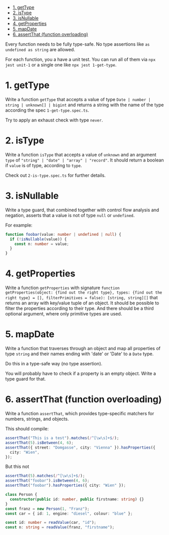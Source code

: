 - [1. getType](#1-gettype)
- [2. isType](#2-istype)
- [3. isNullable](#3-isnullable)
- [4. getProperties](#4-getproperties)
- [5. mapDate](#5-mapdate)
- [6. assertThat (function overloading)](#6-assertthat-function-overloading)

Every function needs to be fully type-safe. No type assertions like `as undefined as string` are allowed.

For each function, you a have a unit test. You can run all of them via `npx jest unit-1` or a single one like `npx jest 1-get-type`.

# 1. getType

Write a function `getType` that accepts a value of type `Date | number | string | unknown[] | bigint` and returns a string with the name of the type according the spec `1-get-type.spec.ts`.

Try to apply an exhaust check with type `never`.

# 2. isType

Write a function `isType` that accepts a value of `unknown` and an argument `type` of `"string" | "date" | "array" | "record"`. It should return a boolean if `value` is of type, according to `type`.

Check out `2-is-type.spec.ts` for further details.

# 3. isNullable

Write a type guard, that combined together with control flow analysis and negation, asserts that a value is not of type `null` or `undefined`.

For example:

```typescript
function foobar(value: number | undefined | null) {
  if (!isNullable(value)) {
    const n: number = value;
  }
}
```

# 4. getProperties

Write a function `getProperties` with signature `function getProperties(object: {find out the right type}, types: {find out the right type} = [], filterPrimitives = false): [string, string][]`  that returns an array with key/value tuple of an object. It should be possible to filter the properties according to their type. And there should be a third optional argument, where only primitive types are used.

# 5. mapDate

Write a function that traverses through an object and map all properties of type `string` and their names ending with 'date' or 'Date' to a `Date` type.

Do this in a type-safe way (no type assertion).

You will probably have to check if a property is an empty object. Write a type guard for that.

# 6. assertThat (function overloading)

Write a function `assertThat`, which provides type-specific matchers for numbers, strings, and objects.

This should compile:

```typescript
assertThat("This is a test").matches(/^[\w\s]+$/);
assertThat(5).isBetween(4, 6);
assertThat({ street: "Domgasse", city: "Vienna" }).hasProperties({
  city: "Wien",
});
```

But this not

```typescript
assertThat(5).matches(/^[\w\s]+$/);
assertThat("foobar").isBetween(4, 6);
assertThat("foobar").hasProperties({ city: "Wien" });
```

```typescript
class Person {
  constructor(public id: number, public firstname: string) {}
}
const franz = new Person(1, "Franz");
const car = { id: 1, engine: "diesel", colour: "blue" };

const id: number = readValue(car, "id");
const n: string = readValue(franz, "firstname");
```